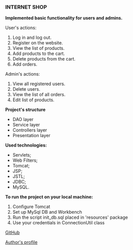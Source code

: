 ### **INTERNET SHOP**

**Implemented basic functionality for users and admins.** 

User's actions:
1) Log in and log out.
2) Register on the website.
3) View the list of products.
4) Add products to the cart.
5) Delete products from the cart.
6) Add orders.

Admin's actions:
1) View all registered users.
2) Delete users.
3) View the list of all orders.
4) Edit list of products. 

**Project's structure**
- DAO layer
- Service layer
- Controllers layer
- Presentation layer

**Used technologies:**

- Servlets;
- Web Filters;
- Tomcat;
- JSP;
- JSTL;
- JDBC;
- MySQL.

**To run the project on your local machine:**

1) Configure Tomcat
2) Set up MySql DB and Workbench
3) Run the script init_db.sql placed in 'resources' package
4) Use your credentials in ConnectionUtil class

[GitHub](https://github.com/TimoxaV/internet-shop) 

[Author's profile](https://github.com/TimoxaV)
